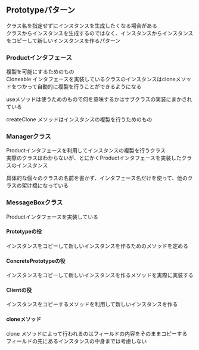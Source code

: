 ## Prototypeパターン
クラス名を指定せずにインスタンスを生成したくなる場合がある  
クラスからインスタンスを生成するのではなく、インスタンスからインスタンスをコピーして新しいインスタンスを作るパターン

### Productインタフェース
複製を可能にするためのもの  
Cloneable インタフェースを実装しているクラスのインスタンスはcloneメソッドをつかって自動的に複製を行うことができるようになる

useメソッドは使うためのもので何を意味するかはサブクラスの実装にまかされている

createClone メソッドはインスタンスの複製を行うためのもの

### Managerクラス
Productインタフェースを利用してインスタンスの複製を行うクラス  
実際のクラスはわからないが、とにかくProductインタフェースを実装したクラスのインスタンス

具体的な個々のクラスの名前を書かず、インタフェース名だけを使って、他のクラスの架け橋になっている

### MessageBoxクラス
Productインタフェースを実装している

#### Prototypeの役
インスタンスをコピーして新しいインスタンスを作るためのメソッドを定める

#### ConcretePrototypeの役
インスタンスをコピーして新しいインスタンスを作るメソッドを実際に実装する

#### Clientの役
インスタンスをコピーするメソッドを利用して新しいインスタンスを作る

#### cloneメソッド
clone メソッドによって行われるのはフィールドの内容をそのままコピーする  
フィールドの先にあるインスタンスの中身までは考慮しない